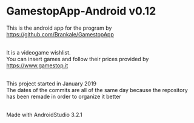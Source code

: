 <h1>GamestopApp-Android v0.12</h1>

This is the android app for the program by https://github.com/Brankale/GamestopApp<br><br>

It is a videogame wishlist.<br>
You can insert games and follow their prices provided by https://www.gamestop.it<br><br>

This project started in January 2019<br>
The dates of the commits are all of the same day because the repository has been remade in order to organize it better<br><br>

Made with AndroidStudio 3.2.1
